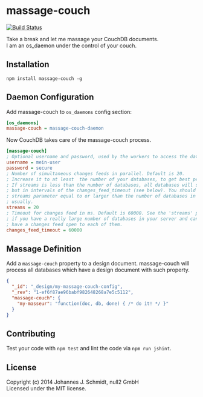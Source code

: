 # massage-couch
[![Build Status](https://travis-ci.org/jo/massage-couch.svg?branch=master)](https://travis-ci.org/jo/massage-couch)

Take a break and let me massage your CouchDB documents.  
I am an os_daemon under the control of your couch.

## Installation
```shell
npm install massage-couch -g
```

## Daemon Configuration
Add massage-couch to `os_daemons` config section:

```ini
[os_daemons]
massage-couch = massage-couch-daemon
```

Now CouchDB takes care of the massage-couch process.

```ini
[massage-couch]
; Optional username and password, used by the workers to access the database
username = mein-user
password = secure
; Number of simultaneous changes feeds in parallel. Default is 20.
; Increase it to at least  the number of your databases, to get best performance.
; If streams is less than the number of databases, all databases will still be queried
; but in intervals of the changes_feed_timeout (see below). You should keep the 
; streams parameter equal to or larger than the number of databases in the server
; usually.
streams = 20
; Timeout for changes feed in ms. Default is 60000. See the 'streams' parameter above
; if you have a really large number of databases in your server and cannot afford to
; have a changes feed open to each of them.
changes_feed_timeout = 60000
```

## Massage Definition
Add a `massage-couch` property to a design document.
massage-couch will process all databases which have a design document with such
property.

```json
{
  "_id": "_design/my-massage-couch-config",
  "_rev": "1-ef6f87ae96babf982648268a7e5c5112",
  "massage-couch": {
    "my-masseur": "function(doc, db, done) { /* do it! */ }"
  }
}
```

## Contributing
Test your code with `npm test` and lint the code via `npm run jshint`.

## License
Copyright (c) 2014 Johannes J. Schmidt, null2 GmbH  
Licensed under the MIT license.
